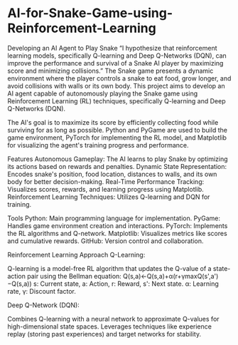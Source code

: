 # AI-for-Snake-Game-using-Reinforcement-Learning
Developing an AI Agent to Play Snake “I hypothesize that reinforcement learning models, specifically Q-learning and Deep Q-Networks (DQN), can improve the performance and survival of a Snake AI player by maximizing score and minimizing collisions.”
The Snake game presents a dynamic environment where the player controls a snake to eat food, grow longer, and avoid collisions with walls or its own body. This project aims to develop an AI agent capable of autonomously playing the Snake game using Reinforcement Learning (RL) techniques, specifically Q-learning and Deep Q-Networks (DQN).

The AI's goal is to maximize its score by efficiently collecting food while surviving for as long as possible. Python and PyGame are used to build the game environment, PyTorch for implementing the RL model, and Matplotlib for visualizing the agent's training progress and performance.

Features
Autonomous Gameplay: The AI learns to play Snake by optimizing its actions based on rewards and penalties.
Dynamic State Representation: Encodes snake's position, food location, distances to walls, and its own body for better decision-making.
Real-Time Performance Tracking: Visualizes scores, rewards, and learning progress using Matplotlib.
Reinforcement Learning Techniques: Utilizes Q-learning and DQN for training.

Tools
Python: Main programming language for implementation.
PyGame: Handles game environment creation and interactions.
PyTorch: Implements the RL algorithms and Q-network.
Matplotlib: Visualizes metrics like scores and cumulative rewards.
GitHub: Version control and collaboration.

Reinforcement Learning Approach
Q-Learning:

Q-learning is a model-free RL algorithm that updates the Q-value of a state-action pair using the Bellman equation:
Q(s,a)←Q(s,a)+α(r+γmaxQ(s',a')−Q(s,a))
s: Current state, a: Action, r: Reward, s': Next state.
α: Learning rate, γ: Discount factor.


Deep Q-Network (DQN):

Combines Q-learning with a neural network to approximate Q-values for high-dimensional state spaces.
Leverages techniques like experience replay (storing past experiences) and target networks for stability.
